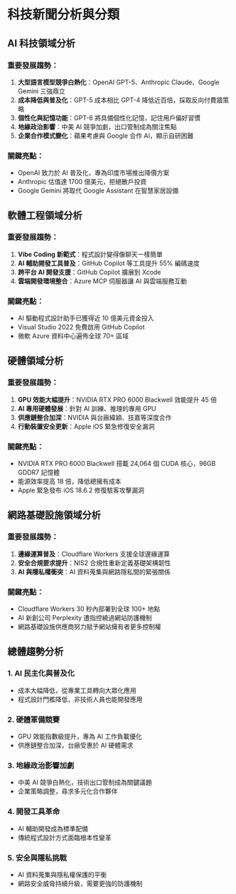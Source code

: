 # 科技新聞分析與分類

## AI 科技領域分析

### 重要發展趨勢：
1. **大型語言模型競爭白熱化**：OpenAI GPT-5、Anthropic Claude、Google Gemini 三強鼎立
2. **成本降低與普及化**：GPT-5 成本相比 GPT-4 降低近百倍，採取反向付費牆策略
3. **個性化與記憶功能**：GPT-6 將具備個性化記憶，記住用戶偏好習慣
4. **地緣政治影響**：中美 AI 競爭加劇，出口管制成為關注焦點
5. **企業合作模式變化**：蘋果考慮與 Google 合作 AI，顯示自研困難

### 關鍵亮點：
- OpenAI 致力於 AI 普及化，專為印度市場推出降價方案
- Anthropic 估值達 1700 億美元，拒絕散戶投資
- Google Gemini 將取代 Google Assistant 在智慧家居設備

## 軟體工程領域分析

### 重要發展趨勢：
1. **Vibe Coding 新範式**：程式設計變得像聊天一樣簡單
2. **AI 輔助開發工具普及**：GitHub Copilot 等工具提升 55% 編碼速度
3. **跨平台 AI 開發支援**：GitHub Copilot 擴展到 Xcode
4. **雲端開發環境整合**：Azure MCP 伺服器讓 AI 與雲端服務互動

### 關鍵亮點：
- AI 驅動程式設計助手已獲得近 10 億美元資金投入
- Visual Studio 2022 免費啟用 GitHub Copilot
- 微軟 Azure 資料中心遍佈全球 70+ 區域

## 硬體領域分析

### 重要發展趨勢：
1. **GPU 效能大幅提升**：NVIDIA RTX PRO 6000 Blackwell 效能提升 45 倍
2. **AI 專用硬體發展**：針對 AI 訓練、推理的專用 GPU
3. **供應鏈整合加深**：NVIDIA 與台廠緯穎、技嘉等深度合作
4. **行動裝置安全更新**：Apple iOS 緊急修復安全漏洞

### 關鍵亮點：
- NVIDIA RTX PRO 6000 Blackwell 搭載 24,064 個 CUDA 核心，96GB GDDR7 記憶體
- 能源效率提高 18 倍，降低總擁有成本
- Apple 緊急發布 iOS 18.6.2 修復駭客攻擊漏洞

## 網路基礎設施領域分析

### 重要發展趨勢：
1. **邊緣運算普及**：Cloudflare Workers 支援全球邊緣運算
2. **安全合規要求提升**：NIS2 合規性重新定義基礎架構韌性
3. **AI 與隱私權衝突**：AI 資料蒐集與網路隱私間的緊張關係

### 關鍵亮點：
- Cloudflare Workers 30 秒內部署到全球 100+ 地點
- AI 新創公司 Perplexity 遭指控繞過網站防護機制
- 網路基礎設施供應商努力賦予網站擁有者更多控制權

## 總體趨勢分析

### 1. AI 民主化與普及化
- 成本大幅降低，從專業工具轉向大眾化應用
- 程式設計門檻降低，非技術人員也能開發應用

### 2. 硬體軍備競賽
- GPU 效能指數級提升，專為 AI 工作負載優化
- 供應鏈整合加深，台廠受惠於 AI 硬體需求

### 3. 地緣政治影響加劇
- 中美 AI 競爭白熱化，技術出口管制成為關鍵議題
- 企業策略調整，尋求多元化合作夥伴

### 4. 開發工具革命
- AI 輔助開發成為標準配備
- 傳統程式設計方式面臨根本性變革

### 5. 安全與隱私挑戰
- AI 資料蒐集與隱私權保護的平衡
- 網路安全威脅持續升級，需要更強的防護機制

